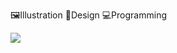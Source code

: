 🖼Illustration
🎨Design
💻Programming

<a href="https://github.com/anuraghazra/github-readme-stats">
  <img align="left" src="https://github-readme-stats.vercel.app/api/top-langs/?username=Yukkegt" />
</a>


